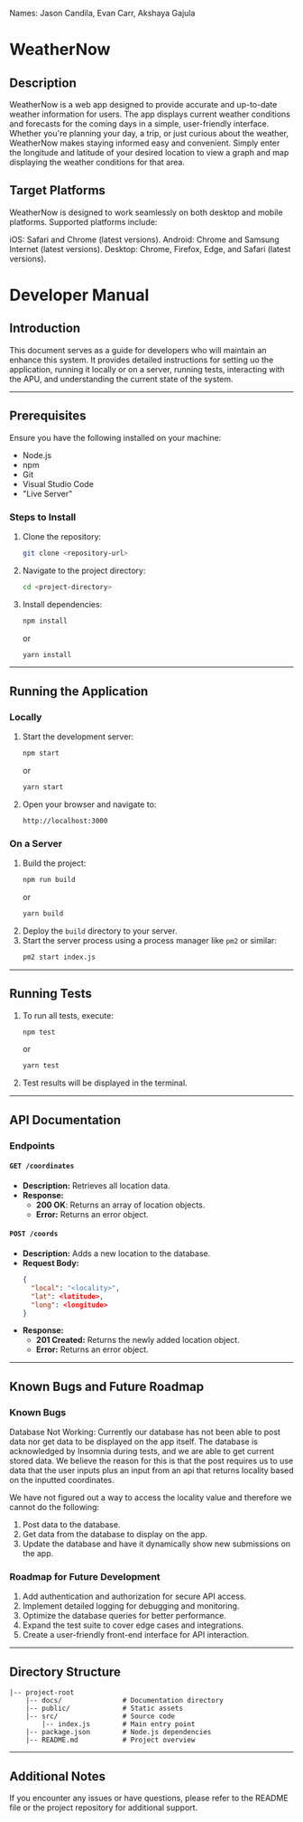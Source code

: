 Names: Jason Candila, Evan Carr, Akshaya Gajula
# WeatherNow
## Description
WeatherNow is a web app designed to provide accurate and up-to-date weather information for users. The app displays current weather conditions and forecasts for the coming days in a simple, user-friendly interface. Whether you're planning your day, a trip, or just curious about the weather, WeatherNow makes staying informed easy and convenient. Simply enter the longitude and latitude of your desired location to view a graph and map displaying the weather conditions for that area.

## Target Platforms
WeatherNow is designed to work seamlessly on both desktop and mobile platforms. Supported platforms include:

iOS: Safari and Chrome (latest versions).
Android: Chrome and Samsung Internet (latest versions).
Desktop: Chrome, Firefox, Edge, and Safari (latest versions).

# Developer Manual
## Introduction
This document serves as a guide for developers who will maintain an enhance this system. It provides detailed instructions for setting uo the application, running it locally or on a server, running tests, interacting with the APU, and understanding the current state of the system.

---

## Prerequisites
Ensure you have the following installed on your machine:
- Node.js
- npm
- Git
- Visual Studio Code
- "Live Server"

### Steps to Install
1. Clone the repository:
   ```bash
   git clone <repository-url>
   ```
2. Navigate to the project directory:
   ```bash
   cd <project-directory>
   ```
3. Install dependencies:
   ```bash
   npm install
   ```
   or
   ```bash
   yarn install
   ```

---

## Running the Application

### Locally
1. Start the development server:
   ```bash
   npm start
   ```
   or
   ```bash
   yarn start
   ```
2. Open your browser and navigate to:
   ```
   http://localhost:3000
   ```

### On a Server
1. Build the project:
   ```bash
   npm run build
   ```
   or
   ```bash
   yarn build
   ```
2. Deploy the `build` directory to your server.
3. Start the server process using a process manager like `pm2` or similar:
   ```bash
   pm2 start index.js
   ```

---

## Running Tests

1. To run all tests, execute:
   ```bash
   npm test
   ```
   or
   ```bash
   yarn test
   ```
2. Test results will be displayed in the terminal.

---

## API Documentation

### Endpoints

#### `GET /coordinates`
- **Description:** Retrieves all location data.
- **Response:**
  - **200 OK**: Returns an array of location objects.
  - **Error:** Returns an error object.

#### `POST /coords`
- **Description:** Adds a new location to the database.
- **Request Body:**
  ```json
  {
    "local": "<locality>",
    "lat": <latitude>,
    "long": <longitude>
  }
  ```
- **Response:**
  - **201 Created:** Returns the newly added location object.
  - **Error:** Returns an error object.

---

## Known Bugs and Future Roadmap

### Known Bugs
Database Not Working:
Currently our database has not been able to post data nor get data to be displayed on the app itself. The database is acknowledged by Insomnia during tests, and we are able to get current stored data. We believe the reason for this is that the post requires us to use data that the user inputs plus an input from an api that returns locality based on the inputted coordinates. 

We have not figured out a way to access the locality value and therefore we cannot do the following:
1. Post data to the database.
2. Get data from the database to display on the app.
3. Update the database and have it dynamically show new submissions on the app.

### Roadmap for Future Development
1. Add authentication and authorization for secure API access.
2. Implement detailed logging for debugging and monitoring.
3. Optimize the database queries for better performance.
4. Expand the test suite to cover edge cases and integrations.
5. Create a user-friendly front-end interface for API interaction.

---

## Directory Structure

```
|-- project-root
    |-- docs/               # Documentation directory
    |-- public/             # Static assets
    |-- src/                # Source code
        |-- index.js        # Main entry point
    |-- package.json        # Node.js dependencies
    |-- README.md           # Project overview
```

---

## Additional Notes

If you encounter any issues or have questions, please refer to the README file or the 
project repository for additional support.

